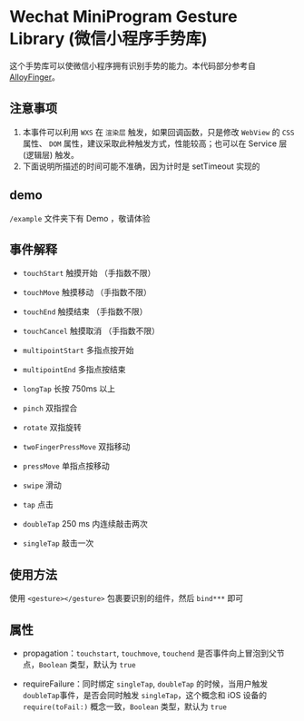 # Wechat MiniProgram Gesture Library (微信小程序手势库)

这个手势库可以使微信小程序拥有识别手势的能力。本代码部分参考自 [AlloyFinger](https://github.com/AlloyTeam/AlloyFinger)。

## 注意事项

1.  本事件可以利用 `WXS` 在 `渲染层` 触发，如果回调函数，只是修改 `WebView` 的 `CSS` 属性、 `DOM` 属性，建议采取此种触发方式，性能较高；也可以在 Service 层 (逻辑层) 触发。
2.  下面说明所描述的时间可能不准确，因为计时是 setTimeout 实现的

## demo

`/example` 文件夹下有 Demo ，敬请体验

## 事件解释

-   `touchStart` 触摸开始 （手指数不限）
-   `touchMove` 触摸移动 （手指数不限）
-   `touchEnd` 触摸结束 （手指数不限）
-   `touchCancel` 触摸取消 （手指数不限）

-   `multipointStart` 多指点按开始
-   `multipointEnd` 多指点按结束

-   `longTap` 长按 750ms 以上
-   `pinch` 双指捏合
-   `rotate` 双指旋转
-   `twoFingerPressMove` 双指移动
-   `pressMove` 单指点按移动
-   `swipe` 滑动
-   `tap` 点击
-   `doubleTap` 250 ms 内连续敲击两次
-   `singleTap` 敲击一次


## 使用方法

使用 `<gesture></gesture>` 包裹要识别的组件，然后 `bind***` 即可

## 属性

-   propagation：`touchstart`, `touchmove`, `touchend` 是否事件向上冒泡到父节点，`Boolean` 类型，默认为 `true`

-   requireFailure：同时绑定 `singleTap`, `doubleTap` 的时候，当用户触发 `doubleTap`事件，是否会同时触发 `singleTap`，这个概念和 iOS 设备的 `require(toFail:)` 概念一致，`Boolean` 类型，默认为 `true`